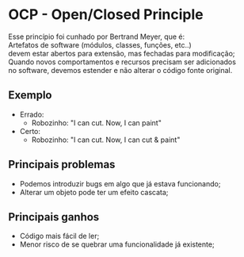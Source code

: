 # OCP - Open/Closed Principle
Esse princípio foi cunhado por Bertrand Meyer, que é:</br>
Artefatos de software (módulos, classes, funções, etc..)</br>
devem estar abertos para extensão, mas fechadas para modificação;</br>
Quando novos comportamentos e recursos precisam ser adicionados</br>
no software, devemos estender e não alterar o código fonte original.

## Exemplo
  - Errado:
    - Robozinho: "I can cut. Now, I can paint"
  - Certo:
    - Robozinho: "I can cut. Now, I can cut & paint"

## Principais problemas
  - Podemos introduzir bugs em algo que já estava funcionando;
  - Alterar um objeto pode ter um efeito cascata;

## Principais ganhos
  - Código mais fácil de ler;
  - Menor risco de se quebrar uma funcionalidade já existente;
